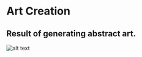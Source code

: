 # Art Creation
## Result of generating abstract art.
![alt text](https://github.com/woodyhoko/Art_Creation/blob/main/result.png)
